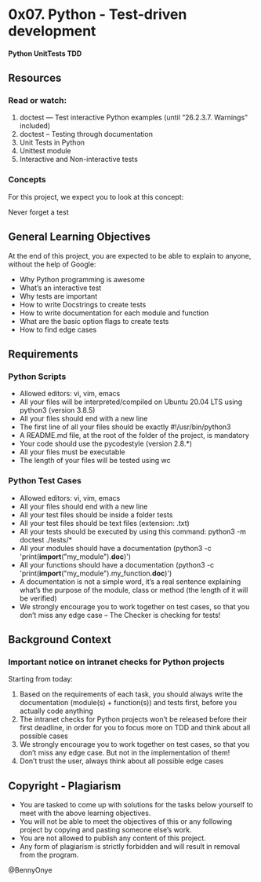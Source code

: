 # 0x07. Python - Test-driven development
#### Python UnitTests TDD

## Resources
### Read or watch:

1. doctest — Test interactive Python examples (until “26.2.3.7. Warnings” included)
2. doctest – Testing through documentation
3. Unit Tests in Python
4. Unittest module
5. Interactive and Non-interactive tests

### Concepts
For this project, we expect you to look at this concept:

Never forget a test

## General Learning Objectives
At the end of this project, you are expected to be able to explain to anyone, without the help of Google:

* Why Python programming is awesome
* What’s an interactive test
* Why tests are important
* How to write Docstrings to create tests
* How to write documentation for each module and function
* What are the basic option flags to create tests
* How to find edge cases

## Requirements
### Python Scripts
* Allowed editors: vi, vim, emacs
* All your files will be interpreted/compiled on Ubuntu 20.04 LTS using python3 (version 3.8.5)
* All your files should end with a new line
* The first line of all your files should be exactly #!/usr/bin/python3
* A README.md file, at the root of the folder of the project, is mandatory
* Your code should use the pycodestyle (version 2.8.*)
* All your files must be executable
* The length of your files will be tested using wc

### Python Test Cases
* Allowed editors: vi, vim, emacs
* All your files should end with a new line
* All your test files should be inside a folder tests
* All your test files should be text files (extension: .txt)
* All your tests should be executed by using this command: python3 -m doctest ./tests/*
* All your modules should have a documentation (python3 -c 'print(__import__("my_module").__doc__)')
* All your functions should have a documentation (python3 -c 'print(__import__("my_module").my_function.__doc__)')
* A documentation is not a simple word, it’s a real sentence explaining what’s the purpose of the module, class or method (the length of it will be verified)
* We strongly encourage you to work together on test cases, so that you don’t miss any edge case – The Checker is checking for tests!

## Background Context
### Important notice on intranet checks for Python projects
Starting from today:

1. Based on the requirements of each task, you should always write the documentation (module(s) + function(s)) and tests first, before you actually code anything
2. The intranet checks for Python projects won’t be released before their first deadline, in order for you to focus more on TDD and think about all possible cases
3. We strongly encourage you to work together on test cases, so that you don’t miss any edge case. But not in the implementation of them!
4. Don’t trust the user, always think about all possible edge cases

## Copyright - Plagiarism
* You are tasked to come up with solutions for the tasks below yourself to meet with the above learning objectives.
* You will not be able to meet the objectives of this or any following project by copying and pasting someone else’s work.
* You are not allowed to publish any content of this project.
* Any form of plagiarism is strictly forbidden and will result in removal from the program.

@BennyOnye
